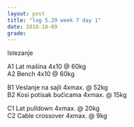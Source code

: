 ```yaml
---
layout: post
title: "log 5.29 week 7 day 1"
date: 2018-10-09
grade:
---
```


Istezanje

A1 Lat mašina 4x10 @ 60kg   
A2 Bench 4x10 @ 60kg   

B1 Veslanje na sajli 4xmax. @ 52kg  
B2 Kosi potisak bučicama 4xmax. @ 15kg    

C1 Lat pulldown 4xmax. @ 20kg                
C2 Cable crossover 4xmax. @ 9kg      
